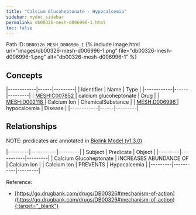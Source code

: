 ```yaml
---
title: "Calcium Glucoheptonate - Hypocalcemia"
sidebar: mydoc_sidebar
permalink: db00326-mesh-d006996-1.html
toc: false 
---
```



Path ID: `DB00326_MESH_D006996_1`
{% include image.html url="images/db00326-mesh-d006996-1.png" file="db00326-mesh-d006996-1.png" alt="db00326-mesh-d006996-1" %}

## Concepts

|------------|------|---------|
| Identifier | Name | Type    |
|------------|------|---------|
| <a href="https://identifiers.org/MESH:C007852">MESH:C007852 </a> | calcium glucoheptonate | Drug |
| <a href="https://identifiers.org/MESH:D002118">MESH:D002118 </a> | Calcium Ion | ChemicalSubstance |
| <a href="https://identifiers.org/MESH:D006996">MESH:D006996 </a> | hypocalcemia | Disease |
|------------|------|---------|

## Relationships


NOTE: predicates are annotated in <a href="https://github.com/biolink/biolink-model/releases/tag/v1.3.0">Biolink Model (v1.3.0)</a>

|---------|-----------|---------|
| Subject | Predicate | Object  |
|---------|-----------|---------|
| Calcium Glucoheptonate | INCREASES ABUNDANCE OF | Calcium Ion |
| Calcium Ion | PREVENTS | Hypocalcemia |
|---------|-----------|---------|

Reference:
  - [https://go.drugbank.com/drugs/DB00326#mechanism-of-action](https://go.drugbank.com/drugs/DB00326#mechanism-of-action){:target="_blank"}
